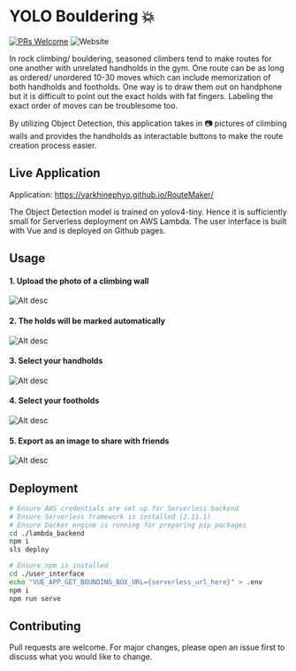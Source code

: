 YOLO Bouldering :boom:
=========
[![PRs Welcome](https://img.shields.io/badge/PRs-welcome-brightgreen.svg?style=flat-square)](http://makeapullrequest.com)  ![Website](https://img.shields.io/website?down_color=red&down_message=offline&style=flat-square&up_color=green&up_message=online&url=https%3A%2F%2Fyarkhinephyo.github.io%2FRouteMaker%2F)

In rock climbing/ bouldering, seasoned climbers tend to make routes for one another with unrelated handholds in the gym. One route can be as long as ordered/ unordered 10-30 moves which can include memorization of both handholds and footholds. One way is to draw them out on handphone but it is difficult to point out the exact holds with fat fingers. Labeling the exact order of moves can be troublesome too.

By utilizing Object Detection, this application takes in :camera: pictures of climbing walls and provides the handholds as interactable buttons to make the route creation process easier. 

## Live Application

Application: https://yarkhinephyo.github.io/RouteMaker/

The Object Detection model is trained on yolov4-tiny. Hence it is sufficiently small for Serverless deployment on AWS Lambda. The user interface is built with Vue and is deployed on Github pages.

## Usage
#### 1. Upload the photo of a climbing wall
![Alt desc](https://raw.githubusercontent.com/yarkhinephyo/yolo_bouldering/main/docs/Screenshot_1.jpg)

#### 2. The holds will be marked automatically
![Alt desc](https://raw.githubusercontent.com/yarkhinephyo/yolo_bouldering/main/docs/Screenshot_2.jpg)

#### 3. Select your handholds
![Alt desc](https://raw.githubusercontent.com/yarkhinephyo/yolo_bouldering/main/docs/Screenshot_3.jpg)

#### 4. Select your footholds
![Alt desc](https://raw.githubusercontent.com/yarkhinephyo/yolo_bouldering/main/docs/Screenshot_4.jpg)

#### 5. Export as an image to share with friends
![Alt desc](https://raw.githubusercontent.com/yarkhinephyo/yolo_bouldering/main/docs/Screenshot_5.jpg)


## Deployment

```bash
# Ensure AWS credentials are set up for Serverless backend
# Ensure Serverless framework is installed (2.11.1)
# Ensure Docker engine is running for preparing pip packages
cd ./lambda_backend
npm i
sls deploy

# Ensure npm is installed
cd ./user_interface
echo "VUE_APP_GET_BOUNDING_BOX_URL={serverless_url_here}" > .env
npm i
npm run serve
```

## Contributing
Pull requests are welcome. For major changes, please open an issue first to discuss what you would like to change.